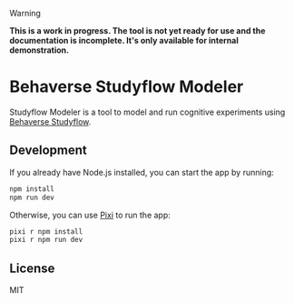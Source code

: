 
> [!WARNING]
> **This is a work in progress. The tool is not yet ready for use and the documentation is incomplete. It's only available for internal demonstration.**


# Behaverse Studyflow Modeler

Studyflow Modeler is a tool to model and run cognitive experiments using [Behaverse Studyflow](https://behaverse.org/standards/studyflow).

## Development

If you already have Node.js installed, you can start the app by running:

```bash
npm install
npm run dev
```

Otherwise, you can use [Pixi](https://pixi.sh) to run the app:

```bash
pixi r npm install
pixi r npm run dev
```

## License

MIT
